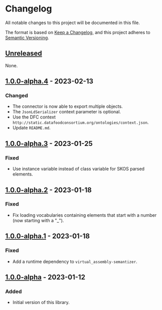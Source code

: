 # Changelog

All notable changes to this project will be documented in this file.

The format is based on [Keep a Changelog](https://keepachangelog.com/en/1.0.0/),
and this project adheres to [Semantic Versioning](https://semver.org/spec/v2.0.0.html).

## [Unreleased]

None.

## [1.0.0-alpha.4] - 2023-02-13

### Changed

- The connector is now able to export multiple objects.
- The `JsonLdSerializer` context parameter is optional.
- Use the DFC context `http://static.datafoodconsortium.org/ontologies/context.json`.
- Update `README.md`.

## [1.0.0-alpha.3] - 2023-01-25

### Fixed

- Use instance variable instead of class variable for SKOS parsed elements.

## [1.0.0-alpha.2] - 2023-01-18

### Fixed

- Fix loading vocabularies containing elements that start with a number (now starting with a "_").

## [1.0.0-alpha.1] - 2023-01-18

### Fixed

- Add a runtime dependency to `virtual_assembly-semantizer`.

## [1.0.0-alpha] - 2023-01-12

### Added

- Initial version of this library.

[unreleased]: https://github.com/datafoodconsortium/connector-ruby/compare/v1.0.0...HEAD
[1.0.0-alpha.4]: https://github.com/datafoodconsortium/connector-ruby/compare/v1.0.0-alpha.3...v1.0.0-alpha.4
[1.0.0-alpha.3]: https://github.com/datafoodconsortium/connector-ruby/compare/v1.0.0-alpha.2...v1.0.0-alpha.3
[1.0.0-alpha.2]: https://github.com/datafoodconsortium/connector-ruby/compare/v1.0.0-alpha.1...v1.0.0-alpha.2
[1.0.0-alpha.1]: https://github.com/datafoodconsortium/connector-ruby/compare/v1.0.0-alpha...v1.0.0-alpha.1
[1.0.0-alpha]: https://github.com/datafoodconsortium/connector-ruby/releases/tag/v1.0.0-alpha
